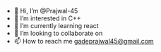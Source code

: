 - 👋 Hi, I’m @Prajwal-45
- 👀 I’m interested in C++
- 🌱 I’m currently learning react
- 💞️ I’m looking to collaborate on
- 📫 How to reach me gadeprajwal45@gmail.com

<!---
Prajwal-45/Prajwal-45 is a ✨ special ✨ repository because its `README.md` (this file) appears on your GitHub profile.
You can click the Preview link to take a look at your changes.
--->
